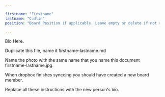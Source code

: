 ```yaml
---

firstname: "Firstname"
lastname: "Cudlin"
position: "Board Position if applicable. Leave empty or delete if not required"

---
```



Bio Here.

Duplicate this file, name it firstname-lastname.md

Name the photo with the same name that you name this document firstname-lastname.jpg.

When dropbox finishes synccing you should have created a new board member.

Replace all these instructions with the new person's bio.
